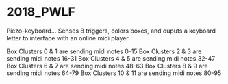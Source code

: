 # 2018_PWLF

Piezo-keyboard... 
Senses 8 triggers, colors boxes, and ouputs a keyboard letter to interface with an online midi player

Box Clusters 0 & 1 are sending midi notes 0-15
Box Clusters 2 & 3 are sending midi notes 16-31
Box Clusters 4 & 5 are sending midi notes 32-47
Box Clusters 6 & 7 are sending midi notes 48-63
Box Clusters 8 & 9 are sending midi notes 64-79
Box Clusters 10 & 11 are sending midi notes 80-95
